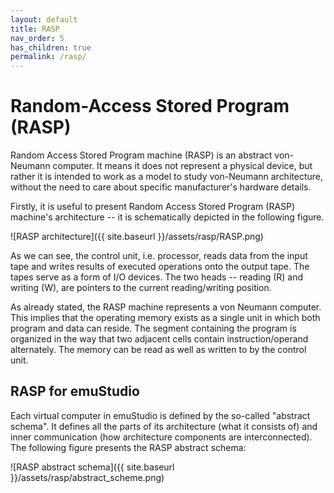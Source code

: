 ```yaml
---
layout: default
title: RASP
nav_order: 5
has_children: true
permalink: /rasp/
---
```


# Random-Access Stored Program (RASP)

Random Access Stored Program machine (RASP) is an abstract von-Neumann computer. It means it does not represent a physical device, but rather it is intended to work as a model to study von-Neumann architecture, without the need to care about specific manufacturer's hardware details. 

Firstly, it is useful to present Random Access Stored Program (RASP) machine's architecture -- it is schematically depicted in the following figure.

![RASP architecture]({{ site.baseurl }}/assets/rasp/RASP.png)

As we can see, the control unit, i.e. processor, reads data from the input tape and writes results of executed operations onto the output tape. The tapes serve as a form of I/O devices. The two heads -- reading (R) and writing (W), are pointers to the current reading/writing position. 

As already stated, the RASP machine represents a von Neumann computer. This implies that the operating memory exists as a single unit in which both program and data can reside. The segment containing the program is organized in the way that two adjacent cells contain instruction/operand alternately. 
The memory can be read as well as written to by the control unit.  

## RASP for emuStudio

Each virtual computer in emuStudio is defined by the so-called "abstract schema". It defines all the parts of its architecture (what it consists of) and inner communication (how architecture components are interconnected). The following figure presents the RASP abstract schema:

![RASP abstract schema]({{ site.baseurl }}/assets/rasp/abstract_scheme.png)
